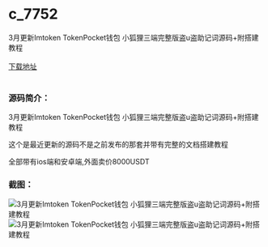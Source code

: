# c_7752
3月更新Imtoken TokenPocket钱包 小狐狸三端完整版盗u盗助记词源码+附搭建教程
<br/></br>
[下载地址](https://www.uuid2.com/7752.html "下载地址")
<br/></br>
<h3>源码简介：</h3>
<p>3月更新Imtoken TokenPocket钱包 小狐狸三端完整版盗u盗助记词源码+附搭建教程<p>
<p>这个是最近更新的源码不是之前发布的那套并带有完整的文档搭建教程<p>
<p>全部带有ios端和安卓端,外面卖价8000USDT<p>
<h3>截图：</h3>
<img src="https://www.uuid2.com/wp-content/uploads/img/pro/20220328/16484389139854.jpg" alt="3月更新Imtoken TokenPocket钱包 小狐狸三端完整版盗u盗助记词源码+附搭建教程"><img src="https://www.uuid2.com/wp-content/uploads/img/pro/20220328/16484389152942.jpg" alt="3月更新Imtoken TokenPocket钱包 小狐狸三端完整版盗u盗助记词源码+附搭建教程">
